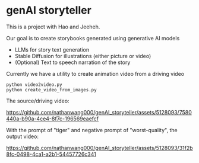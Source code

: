 # genAI storyteller

This is a project with Hao and Jeeheh.

Our goal is to create storybooks generated using generative AI models
- LLMs for story text generation
- Stable Diffusion for illustrations (either picture or video)
- (Optional) Text to speech narration of the story

Currently we have a utility to create animation video from a driving video

```
python video2video.py
python create_video_from_images.py
```

The source/driving video:

https://github.com/nathanwang000/genAI_storyteller/assets/5128093/7580440a-b90a-4ce4-8f7c-196569eaefcf

With the prompt of "tiger" and negative prompt of "worst-quality",
the output video:

https://github.com/nathanwang000/genAI_storyteller/assets/5128093/31f2b8fc-0498-4ca1-a2b1-54457726c341

